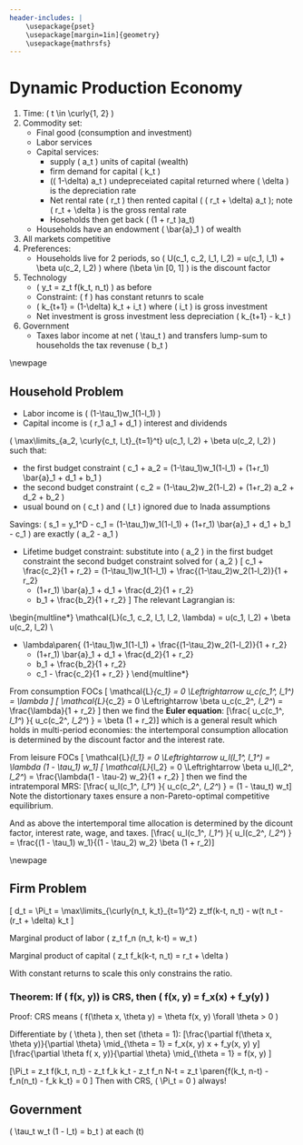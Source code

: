 ```yaml
---
header-includes: |
    \usepackage{pset}
    \usepackage[margin=1in]{geometry}
    \usepackage{mathrsfs}
---
```


# Dynamic Production Economy

1. Time: \( t \in \curly{1, 2} \)
3. Commodity set:
   * Final good (consumption and investment)
   * Labor services
   * Capital services:
       * supply \( a_t \) units of capital (wealth)
       * firm demand for capital \( k_t \)
       * \(( 1-\delta) a_t \) undepreceiated capital returned where \( \delta \) is the depreciation rate
       * Net rental rate \( r_t \) then rented capital \( ( r_t + \delta) a_t \); note \( r_t + \delta \) is the gross rental rate
       * Hoseholds then get back \( (1 + r_t )a_t\)
   * Households have an endowment \( \bar{a}_1 \) of wealth
4. All markets competitive
5. Preferences:
   * Households live for 2 periods, so \( U(c_1, c_2, l_1, l_2) = u(c_1, l_1) + \beta u(c_2, l_2) \) where \(\beta \in [0, 1] \) is the discount factor
6. Technology
   * \( y_t = z_t f(k_t, n_t) \) as before
   * Constraint: \( f \) has constant retunrs to scale
   * \( k_{t+1} = (1-\delta) k_t + i_t \) where \( i_t \) is gross investment
   * Net investment is gross investment less depreciation \( k_{t+1} - k_t \)
7. Government
   * Taxes labor income at net \( \tau_t \) and transfers lump-sum to households the tax revenuse \( b_t \)

\newpage
## Household Problem

* Labor income is \( (1-\tau_1)w_1(1-l_1) \)
* Capital income is \( r_1 a_1 + d_1 \) interest and dividends

\( \max\limits_{a_2, \curly{c_t, l_t}_{t=1}^t} u(c_1, l_2) + \beta u(c_2, l_2) \) such that:

* the first budget constraint \( c_1 + a_2 = (1-\tau_1)w_1(1-l_1) + (1+r_1) \bar{a}_1 + d_1 + b_1 \)
* the second budget constraint \( c_2 = (1-\tau_2)w_2(1-l_2) + (1+r_2) a_2 + d_2 + b_2 \)
* usual bound on \( c_t \) and \( l_t \) ignored due to Inada assumptions

Savings: \( s_1 = y_1^D - c_1 = (1-\tau_1)w_1(1-l_1) + (1+r_1) \bar{a}_1 + d_1 + b_1 - c_1 \) are exactly \( a_2 - a_1 \)

* Lifetime budget constraint: substitute into \( a_2 \) in the first budget constraint the second budget constraint solved for \( a_2 \)
\[ c_1 + \frac{c_2}{1 + r_2}
    = (1-\tau_1)w_1(1-l_1) + \frac{(1-\tau_2)w_2(1-l_2)}{1 + r_2}
    + (1+r_1) \bar{a}_1 + d_1 + \frac{d_2}{1 + r_2}
    + b_1 + \frac{b_2}{1 + r_2} \]
The relevant Lagrangian is:

\begin{multline*} \mathcal{L}(c_1, c_2, l_1, l_2, \lambda) = u(c_1, l_2) + \beta u(c_2, l_2) \\
+ \lambda\paren{
(1-\tau_1)w_1(1-l_1) + \frac{(1-\tau_2)w_2(1-l_2)}{1 + r_2}
    + (1+r_1) \bar{a}_1 + d_1 + \frac{d_2}{1 + r_2}
    + b_1 + \frac{b_2}{1 + r_2}
    - c_1 - \frac{c_2}{1 + r_2}
}
\end{multline*}

From consumption FOCs
\[ \mathcal{L}_{c_1} = 0 \Leftrightarrow u_c(c_1^*, l_1^*) = \lambda \]
\[ \mathcal{L}_{c_2} = 0 \Leftrightarrow \beta u_c(c_2^*, l_2^*) = \frac{\lambda}{1 + r_2} \]
then we find the **Euler equation**:
\[\frac{ u_c(c_1^*, l_1^*) }{ u_c(c_2^*, l_2^*) } = \beta (1 + r_2)\]
which is a general result which holds in multi-period economies: the intertemporal consumption allocation is determined by the discount factor and the interest rate.

From leisure FOCs
\[ \mathcal{L}_{l_1} = 0 \Leftrightarrow u_l(l_1^*, l_1^*) = \lambda (1 - \tau_1) w_1\]
\[ \mathcal{L}_{l_2} = 0 \Leftrightarrow \beta u_l(l_2^*, l_2^*) = \frac{\lambda(1 - \tau-2) w_2}{1 + r_2} \]
then we find the intratemporal MRS:
\[\frac{ u_l(c_1^*, l_1^*) }{ u_c(c_2^*, l_2^*) } = (1 - \tau_t) w_t\]
Note the distortionary taxes ensure a non-Pareto-optimal competitive equilibrium.

And as above the intertemporal time allocation is determined by the dicount factor, interest rate, wage, and taxes.
\[\frac{ u_l(c_1^*, l_1^*) }{ u_l(c_2^*, l_2^*) } = \frac{(1 - \tau_1) w_1}{(1 - \tau_2) w_2} \beta (1 + r_2)\]

\newpage
## Firm Problem

\[ d_t = \Pi_t = \max\limits_{\curly{n_t, k_t}_{t=1}^2} z_tf(k-t, n_t) - w(t n_t - (r_t + \delta) k_t \]

Marginal product of labor \( z_t f_n (n_t, k-t) = w_t \)

Marginal product of capital \( z_t f_k(k-t, n_t) = r_t + \delta \)

With constant returns to scale this only constrains the ratio.

### Theorem: If \( f(x, y)\) is CRS, then \( f(x, y) = f_x(x) + f_y(y) \)

Proof: CRS means \( f(\theta x, \theta y) = \theta f(x, y) \forall \theta > 0 \)

Differentiate by \( \theta \), then set \(\theta = 1\):
\[\frac{\partial f(\theta x, \theta y)}{\partial \theta} \mid_{\theta = 1} = f_x(x, y) x + f_y(x, y) y\]
\[\frac{\partial \theta f( x, y)}{\partial \theta} \mid_{\theta = 1} = f(x, y) \]

\[\Pi_t = z_t f(k_t, n_t) - z_t f_k k_t - z_t f_n N-t = z_t \paren{f(k_t, n-t) - f_n(n_t) - f_k k_t} = 0 \]
Then with CRS, \( \Pi_t = 0 \) always!

## Government

\( \tau_t w_t (1 - l_t) = b_t \) at each \(t\)
